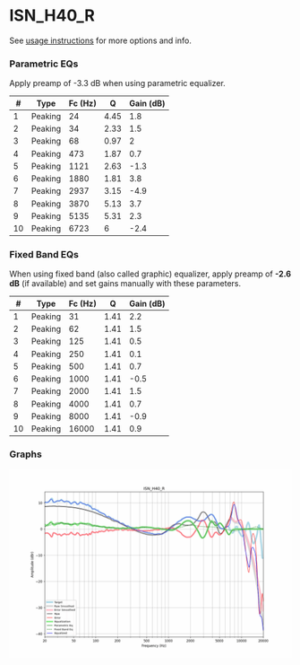 # ISN_H40_R
See [usage instructions](https://github.com/jaakkopasanen/AutoEq#usage) for more options and info.

### Parametric EQs
Apply preamp of -3.3 dB when using parametric equalizer.

|   # | Type    |   Fc (Hz) |    Q |   Gain (dB) |
|-----|---------|-----------|------|-------------|
|   1 | Peaking |        24 | 4.45 |         1.8 |
|   2 | Peaking |        34 | 2.33 |         1.5 |
|   3 | Peaking |        68 | 0.97 |         2   |
|   4 | Peaking |       473 | 1.87 |         0.7 |
|   5 | Peaking |      1121 | 2.63 |        -1.3 |
|   6 | Peaking |      1880 | 1.81 |         3.8 |
|   7 | Peaking |      2937 | 3.15 |        -4.9 |
|   8 | Peaking |      3870 | 5.13 |         3.7 |
|   9 | Peaking |      5135 | 5.31 |         2.3 |
|  10 | Peaking |      6723 | 6    |        -2.4 |

### Fixed Band EQs
When using fixed band (also called graphic) equalizer, apply preamp of **-2.6 dB** (if available) and set gains manually with these parameters.

|   # | Type    |   Fc (Hz) |    Q |   Gain (dB) |
|-----|---------|-----------|------|-------------|
|   1 | Peaking |        31 | 1.41 |         2.2 |
|   2 | Peaking |        62 | 1.41 |         1.5 |
|   3 | Peaking |       125 | 1.41 |         0.5 |
|   4 | Peaking |       250 | 1.41 |         0.1 |
|   5 | Peaking |       500 | 1.41 |         0.7 |
|   6 | Peaking |      1000 | 1.41 |        -0.5 |
|   7 | Peaking |      2000 | 1.41 |         1.5 |
|   8 | Peaking |      4000 | 1.41 |         0.7 |
|   9 | Peaking |      8000 | 1.41 |        -0.9 |
|  10 | Peaking |     16000 | 1.41 |         0.9 |

### Graphs
![](./ISN_H40_R.png)

